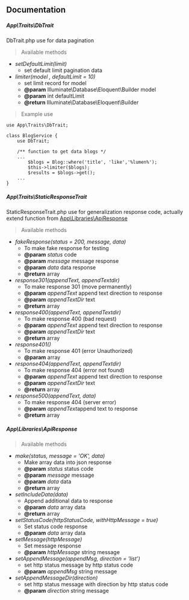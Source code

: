## Documentation

##### App\Traits\DbTrait
DbTrait.php use for data pagination
> Available methods
- _setDefaultLimit(limit)_
  - set default limit pagination data
- _limiter(model , defaultLimit = 10)_
    - set limit record for model
    - **@param** Illuminate\Database\Eloquent\Builder model
    - **@param** int defaultLimit
    - **@return** Illuminate\Database\Eloquent\Builder

> Example use

```
use App\Traits\DbTrait;

class BlogService {
    use DbTrait;

    /** function to get data blogs */
    ...
        $blogs = Blog::where('title', 'like','%lumen%');
        $this->limiter($blogs);
        $results = $blogs->get();
    ...
}

```

##### App\Traits\StaticResponseTrait
StaticResponseTrait.php use for generalization response code, actually extend function from [App\Libraries\ApiResponse](#####App\Libraries\ApiResponse)

> Available methods
- _fakeResponse(status = 200, message, data)_
    - To make fake response for testing
    - **@param** *status* code
    - **@param** *message* message response
    - **@param** *data* data response
    - **@return** array
- _response301(appendText, appendTextdir)_
    - To make response 301 (move permanently)
    - **@param** *appendText* append text direction to response
    - **@param** *appendTextDir* text
    - **@return** array
- _response400(appendText, appendTextdir)_
    - To make response 400 (bad request)
    - **@param** *appendText* append text direction to response
    - **@param** *appendTextDir* text
    - **@return** array
- _response401()_
    - To make response 401 (error Unauthorized)
    - **@param** array
- _response404(appendText, appendTextdir)_
    - To make response 404 (error not found)
    - **@param** *appendText* append text direction to response
    - **@param** *appendTextDir* text
    - **@return** array
- _response500(appendText, data)_
    - To make response 404 (server error)
    - **@param** *appendText*append text to response
    - **@return** array

##### App\Libraries\ApiResponse
> Available methods
- _make(status, message = 'OK', data)_
    - Make array data into json response
    - **@param**  *status* status code
    - **@param**  *message* message
    - **@param**  *data* data
    - **@return** array
- _setIncludeData(data)_
    - Append additional data to response
    - **@param** *data* array data
    - **@return** array
- _setStatusCode(httpStatusCode, withHttpMessage = true)_
    - Set status code response
    - **@param**  *data* array data
- _setMessage(httpMessage)_
    - Set message response
    - **@param** *httpMessage* string message
- _setAppendMessage(appendMsg, direction = 'list')_
    - set http status message by http status code
    - **@param** *appendMsg* string message
- _setAppendMessageDir(direction)_
    - set http status message with direction by http status code
    - **@param** *direction* string message
